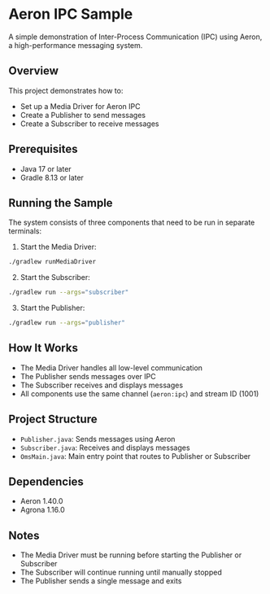 # Aeron IPC Sample

A simple demonstration of Inter-Process Communication (IPC) using Aeron, a high-performance messaging system.

## Overview

This project demonstrates how to:
- Set up a Media Driver for Aeron IPC
- Create a Publisher to send messages
- Create a Subscriber to receive messages

## Prerequisites

- Java 17 or later
- Gradle 8.13 or later

## Running the Sample

The system consists of three components that need to be run in separate terminals:

1. Start the Media Driver:
```bash
./gradlew runMediaDriver
```

2. Start the Subscriber:
```bash
./gradlew run --args="subscriber"
```

3. Start the Publisher:
```bash
./gradlew run --args="publisher"
```

## How It Works

- The Media Driver handles all low-level communication
- The Publisher sends messages over IPC
- The Subscriber receives and displays messages
- All components use the same channel (`aeron:ipc`) and stream ID (1001)

## Project Structure

- `Publisher.java`: Sends messages using Aeron
- `Subscriber.java`: Receives and displays messages
- `OmsMain.java`: Main entry point that routes to Publisher or Subscriber

## Dependencies

- Aeron 1.40.0
- Agrona 1.16.0

## Notes

- The Media Driver must be running before starting the Publisher or Subscriber
- The Subscriber will continue running until manually stopped
- The Publisher sends a single message and exits 
